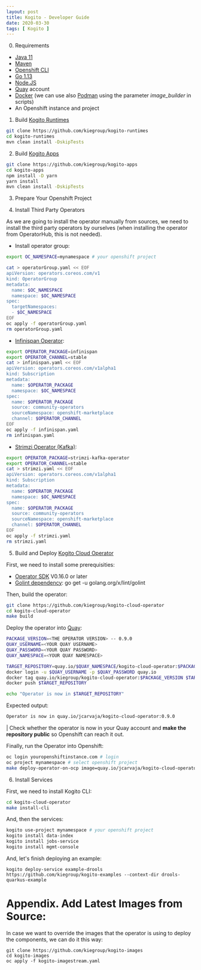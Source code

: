 ```yaml
---
layout: post
title: Kogito - Developer Guide
date: 2020-03-30
tags: [ Kogito ]
---
```


0. Requirements
- [Java 11](https://openjdk.java.net/)
- [Maven](https://maven.apache.org/)
- [Openshift CLI](https://docs.openshift.com/container-platform/4.2/cli_reference/openshift_cli/getting-started-cli.html)
- [Go 1.13](https://golang.org/)
- [Node.JS](https://docs.npmjs.com/downloading-and-installing-node-js-and-npm)
- [Quay](https://quay.io) account
- [Docker](https://docker.io) (we can use also [Podman](https://podman.io/) using the parameter *image_builder* in scripts)
- An Openshift instance and project

1. Build [Kogito Runtimes](https://github.com/kiegroup/kogito-runtimes)

```sh
git clone https://github.com/kiegroup/kogito-runtimes
cd kogito-runtimes
mvn clean install -DskipTests
```

2. Build [Kogito Apps](https://github.com/kiegroup/kogito-apps)

```sh
git clone https://github.com/kiegroup/kogito-apps
cd kogito-apps
npm install -D yarn
yarn install
mvn clean install -DskipTests
```

3. Prepare Your Openshift Project

4. Install Third Party Operators

As we are going to install the operator manually from sources, we need to install the third party operators by ourselves (when installing the operator from OperatorHub, this is not needed).

- Install operator group:

```sh
export OC_NAMESPACE=mynamespace # your openshift project 

cat > operatorGroup.yaml << EOF
apiVersion: operators.coreos.com/v1
kind: OperatorGroup
metadata:
  name: $OC_NAMESPACE
  namespace: $OC_NAMESPACE
spec:
  targetNamespaces:
  - $OC_NAMESPACE
EOF
oc apply -f operatorGroup.yaml
rm operatorGroup.yaml
```

- [Infinispan Operator](https://infinispan.org/infinispan-operator):

```sh
export OPERATOR_PACKAGE=infinispan
export OPERATOR_CHANNEL=stable
cat > infinispan.yaml << EOF
apiVersion: operators.coreos.com/v1alpha1
kind: Subscription
metadata:
  name: $OPERATOR_PACKAGE
  namespace: $OC_NAMESPACE
spec:
  name: $OPERATOR_PACKAGE
  source: community-operators
  sourceNamespace: openshift-marketplace
  channel: $OPERATOR_CHANNEL
EOF
oc apply -f infinispan.yaml
rm infinispan.yaml
```

- [Strimzi Operator (Kafka)](https://strimzi.io/):

```sh
export OPERATOR_PACKAGE=strimzi-kafka-operator
export OPERATOR_CHANNEL=stable
cat > strimzi.yaml << EOF
apiVersion: operators.coreos.com/v1alpha1
kind: Subscription
metadata:
  name: $OPERATOR_PACKAGE
  namespace: $OC_NAMESPACE
spec:
  name: $OPERATOR_PACKAGE
  source: community-operators
  sourceNamespace: openshift-marketplace
  channel: $OPERATOR_CHANNEL
EOF
oc apply -f strimzi.yaml
rm strimzi.yaml
```

5. Build and Deploy [Kogito Cloud Operator](https://github.com/Sgitario/kogito-cloud-operator)

First, we need to install some prerequisities:

- [Operator SDK](https://github.com/operator-framework/operator-sdk) V0.16.0 or later
- [Golint dependency](golang.org/x/lint/golint): go get -u golang.org/x/lint/golint

Then, build the operator:

```sh
git clone https://github.com/kiegroup/kogito-cloud-operator
cd kogito-cloud-operator
make build
```

Deploy the operator into [Quay](https://quay.io):

```sh
PACKAGE_VERSION=<THE OPERATOR VERSION> -- 0.9.0
QUAY_USERNAME=<YOUR QUAY USERNAME>
QUAY_PASSWORD=<YOUR QUAY PASSWORD>
QUAY_NAMESPACE=<YOUR QUAY NAMESPACE>

TARGET_REPOSITORY=quay.io/$QUAY_NAMESPACE/kogito-cloud-operator:$PACKAGE_VERSION
docker login -u $QUAY_USERNAME -p $QUAY_PASSWORD quay.io
docker tag quay.io/kiegroup/kogito-cloud-operator:$PACKAGE_VERSION $TARGET_REPOSITORY
docker push $TARGET_REPOSITORY

echo "Operator is now in $TARGET_REPOSITORY"
```

Expected output:

```sh
Operator is now in quay.io/jcarvaja/kogito-cloud-operator:0.9.0
```

| Check whether the operator is now in your Quay account and **make the repository public** so Openshift can reach it out.

Finally, run the Operator into Openshift:

```sh
oc login youropenshiftinstance.com # login
oc project mynamespace # select openshift project
make deploy-operator-on-ocp image=quay.io/jcarvaja/kogito-cloud-operator:0.9.0
```

6. Install Services

First, we need to install Kogito CLI:

```sh
cd kogito-cloud-operator
make install-cli
```

And, then the services:

```sh
kogito use-project mynamespace # your openshift project 
kogito install data-index
kogito install jobs-service
kogito install mgmt-console
```

And, let's finish deploying an example:

```
kogito deploy-service example-drools https://github.com/kiegroup/kogito-examples --context-dir drools-quarkus-example
```

# Appendix. Add Latest Images from Source:

In case we want to override the images that the operator is using to deploy the components, we can do it this way:

```
git clone https://github.com/kiegroup/kogito-images
cd kogito-images
oc apply -f kogito-imagestream.yaml
```